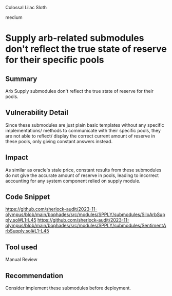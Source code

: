 Colossal Lilac Sloth

medium

# Supply arb-related submodules don't reflect the true state of reserve for their specific pools

## Summary
Arb Supply submodules don't reflect the true state of reserve for their pools.
## Vulnerability Detail
Since these submodules are just plain basic templates without any specific implementations/ methods to communicate with their specific pools, they are not able to reflect/ display the correct current amount of reserve in these pools, only giving constant answers instead. 
## Impact
As similar as oracle's stale price, constant results from these submodules do not give the accurate amount of reserve in pools, leading to incorrect accounting for any system component relied on supply module.
## Code Snippet
https://github.com/sherlock-audit/2023-11-olympus/blob/main/bophades/src/modules/SPPLY/submodules/SiloArbSupply.sol#L1-L45
https://github.com/sherlock-audit/2023-11-olympus/blob/main/bophades/src/modules/SPPLY/submodules/SentimentArbSupply.sol#L1-L45
## Tool used

Manual Review

## Recommendation
Consider implement these submodules before deployment.